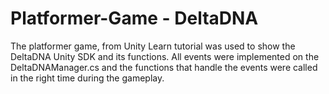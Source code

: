# Platformer-Game - DeltaDNA
The platformer game, from Unity Learn tutorial was used to show the DeltaDNA Unity SDK and its functions.
All events were implemented on the DeltaDNAManager.cs and the functions that handle the events were called in the right time during the gameplay.
